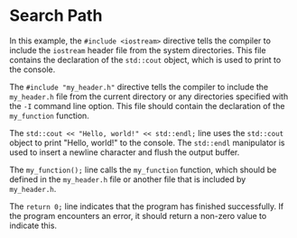 # Search Path
In this example, the `#include <iostream>` directive tells the compiler to include the `iostream` header file from the system directories. This file contains the declaration of the `std::cout` object, which is used to print to the console.

The `#include "my_header.h"` directive tells the compiler to include the `my_header.h` file from the current directory or any directories specified with the `-I` command line option. This file should contain the declaration of the `my_function` function.

The `std::cout << "Hello, world!" << std::endl;` line uses the `std::cout` object to print "Hello, world!" to the console. The `std::endl` manipulator is used to insert a newline character and flush the output buffer.

The `my_function();` line calls the `my_function` function, which should be defined in the `my_header.h` file or another file that is included by `my_header.h`.

The `return 0;` line indicates that the program has finished successfully. If the program encounters an error, it should return a non-zero value to indicate this.
